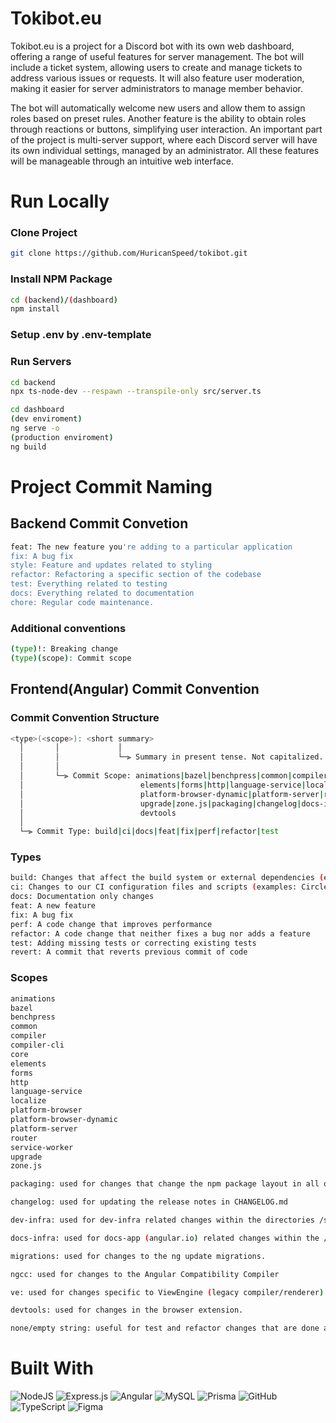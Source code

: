 # Tokibot.eu
Tokibot.eu is a project for a Discord bot with its own web dashboard, offering a range of useful features for server management. The bot will include a ticket system, allowing users to create and manage tickets to address various issues or requests. It will also feature user moderation, making it easier for server administrators to manage member behavior.

The bot will automatically welcome new users and allow them to assign roles based on preset rules. Another feature is the ability to obtain roles through reactions or buttons, simplifying user interaction. An important part of the project is multi-server support, where each Discord server will have its own individual settings, managed by an administrator. All these features will be manageable through an intuitive web interface.

# Run Locally
### Clone Project
```bash
git clone https://github.com/HuricanSpeed/tokibot.git
```

### Install NPM Package
```bash
cd (backend)/(dashboard)
npm install
```

### Setup .env by .env-template

### Run Servers
```bash
cd backend
npx ts-node-dev --respawn --transpile-only src/server.ts

cd dashboard
(dev enviroment)
ng serve -o
(production enviroment)
ng build
```

# Project Commit Naming
## Backend Commit Convetion
```bash
feat: The new feature you're adding to a particular application
fix: A bug fix
style: Feature and updates related to styling
refactor: Refactoring a specific section of the codebase
test: Everything related to testing
docs: Everything related to documentation
chore: Regular code maintenance.
```

### Additional conventions
```bash
(type)!: Breaking change
(type)(scope): Commit scope
```

## Frontend(Angular) Commit Convention
### Commit Convention Structure
```bash
<type>(<scope>): <short summary>
  │       │             │
  │       │             └─⫸ Summary in present tense. Not capitalized. No period at the end.
  │       │
  │       └─⫸ Commit Scope: animations|bazel|benchpress|common|compiler|    compiler-cli|core|
  │                          elements|forms|http|language-service|localize|platform-browser|
  │                          platform-browser-dynamic|platform-server|router|service-worker|
  │                          upgrade|zone.js|packaging|changelog|docs-infra|migrations|ngcc|ve|
  │                          devtools
  │
  └─⫸ Commit Type: build|ci|docs|feat|fix|perf|refactor|test
```

### Types
```bash
build: Changes that affect the build system or external dependencies (example scopes: gulp, broccoli, npm)
ci: Changes to our CI configuration files and scripts (examples: CircleCi, SauceLabs)
docs: Documentation only changes
feat: A new feature
fix: A bug fix
perf: A code change that improves performance
refactor: A code change that neither fixes a bug nor adds a feature
test: Adding missing tests or correcting existing tests
revert: A commit that reverts previous commit of code
```

### Scopes
```bash
animations
bazel
benchpress
common
compiler
compiler-cli
core
elements
forms
http
language-service
localize
platform-browser
platform-browser-dynamic
platform-server
router
service-worker
upgrade
zone.js

packaging: used for changes that change the npm package layout in all of our packages, e.g. public path changes, package.json changes done to all packages, d.ts file/format changes, changes to bundles, etc.

changelog: used for updating the release notes in CHANGELOG.md

dev-infra: used for dev-infra related changes within the directories /scripts and /tools

docs-infra: used for docs-app (angular.io) related changes within the /aio directory of the repo

migrations: used for changes to the ng update migrations.

ngcc: used for changes to the Angular Compatibility Compiler

ve: used for changes specific to ViewEngine (legacy compiler/renderer).

devtools: used for changes in the browser extension.

none/empty string: useful for test and refactor changes that are done across all packages (e.g. test: add missing unit tests) and for docs changes that are not related to a specific package (e.g. docs: fix typo in tutorial).
```
# Built With

![NodeJS](https://img.shields.io/badge/node.js-6DA55F?style=for-the-badge&logo=node.js&logoColor=white)
![Express.js](https://img.shields.io/badge/express.js-%23404d59.svg?style=for-the-badge&logo=express&logoColor=%2361DAFB)
![Angular](https://img.shields.io/badge/Angular-DD0031?style=for-the-badge&logo=angular&logoColor=white)
![MySQL](https://img.shields.io/badge/mysql-%2300f.svg?style=for-the-badge&logo=mysql&logoColor=white)
![Prisma](https://img.shields.io/badge/Prisma-3982CE?style=for-the-badge&logo=Prisma&logoColor=white)
![GitHub](https://img.shields.io/badge/github-%23121011.svg?style=for-the-badge&logo=github&logoColor=white)
![TypeScript](https://shields.io/badge/TypeScript-3178C6?style=for-the-badge&logo=Typescript&logoColor=white)
![Figma](https://img.shields.io/badge/Figma-F24E1E?style=for-the-badge&logo=figma&logoColor=white)
